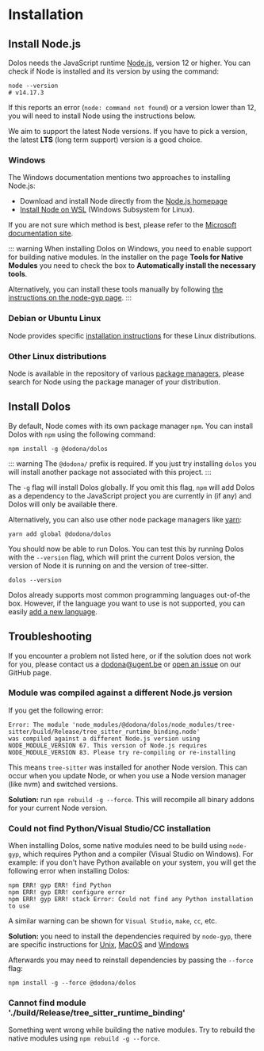 # Installation

## Install Node.js

Dolos needs the JavaScript runtime [Node.js](https://nodejs.org/en/), version 12
or higher. You can check if Node is installed and its version by using the command:
```shell
node --version
# v14.17.3
```
If this reports an error (`node: command not found`) or a version lower than 12,
you will need to install Node using the instructions below.

We aim to support the latest Node versions. If you have to pick a version, the
latest **LTS** (long term support) version is a good choice.

### Windows

The Windows documentation mentions two approaches to installing Node.js:

- Download and install Node directly from the [Node.js homepage](https://nodejs.org/en/)
- [Install Node on WSL](https://docs.microsoft.com/en-us/windows/dev-environment/javascript/nodejs-on-wsl) (Windows Subsystem for Linux).

If you are not sure which method is best, please refer to the [Microsoft documentation site](https://docs.microsoft.com/en-us/windows/dev-environment/javascript/nodejs-overview).

::: warning
When installing Dolos on Windows, you need to enable support for building native
modules. In the installer on the page **Tools for Native Modules** you need to
check the box to **Automatically install the necessary tools**.

Alternatively, you can install these tools manually by following [the instructions on the node-gyp page](https://github.com/nodejs/node-gyp#on-windows).
:::

### Debian or Ubuntu Linux

Node provides specific [installation instructions](https://github.com/nodesource/distributions/blob/master/README.md#installation-instructions)
for these Linux distributions.

### Other Linux distributions

Node is available in the repository of various [package managers](https://nodejs.org/en/download/package-manager/),
please search for Node using the package manager of your distribution.

## Install Dolos

By default, Node comes with its own package manager `npm`. You can install
Dolos with `npm` using the following command:
```shell
npm install -g @dodona/dolos
```

::: warning
The `@dodona/` prefix is required. If you just try installing `dolos`
you will install another package not associated with this project.
:::

The `-g` flag will install Dolos  globally. If you omit this flag, `npm` will
add Dolos as a dependency to the JavaScript project you are currently in (if any)
and Dolos  will only be available there.

Alternatively, you can also use other node package managers like [yarn](https://classic.yarnpkg.com/lang/en/):
```shell
yarn add global @dodona/dolos
```

You should now be able to run Dolos. You can test this by running Dolos with the
`--version` flag, which will print the current Dolos version, the version of
Node it is running on and the version of tree-sitter.
```shell
dolos --version
```

Dolos already supports most common programming languages out-of-the box.
However, if the language you want to use is not supported, you can easily
[add a new language](/guide/languages.html#adding-a-new-language).

## Troubleshooting

If you encounter a problem not listed here, or if the solution does not work for
you, please contact us a [dodona@ugent.be](mailto:dodona@ugent.be) or
[open an issue](https://github.com/dodona-edu/dolos/issues/new) on our GitHub page.

### Module was compiled against a different Node.js version

If you get the following error:
```
Error: The module 'node_modules/@dodona/dolos/node_modules/tree-sitter/build/Release/tree_sitter_runtime_binding.node'
was compiled against a different Node.js version using
NODE_MODULE_VERSION 67. This version of Node.js requires
NODE_MODULE_VERSION 83. Please try re-compiling or re-installing
```
This means `tree-sitter` was installed for another Node version. This can
occur when you update Node, or when you use a Node version manager (like nvm)
and switched versions.

**Solution:** run `npm rebuild -g --force`. This will recompile all binary
addons for your current Node version.

### Could not find Python/Visual Studio/CC installation

When installing Dolos, some native modules need to be build using `node-gyp`,
which requires Python and a compiler (Visual Studio on Windows).
For example: if you don't have Python available on your system,
you will get the following error when installing Dolos:

```
npm ERR! gyp ERR! find Python 
npm ERR! gyp ERR! configure error 
npm ERR! gyp ERR! stack Error: Could not find any Python installation to use
```

A similar warning can be shown for `Visual Studio`, `make`, `cc`, etc.

**Solution:** you need to install the dependencies required by `node-gyp`, there
are specific instructions for 
[Unix](https://github.com/nodejs/node-gyp#on-unix),
[MacOS](https://github.com/nodejs/node-gyp#on-macos)
and [Windows](https://github.com/nodejs/node-gyp#on-windows)

Afterwards you may need to reinstall dependencies by passing the `--force` flag:
```shell
npm install -g --force @dodona/dolos
```

### Cannot find module './build/Release/tree_sitter_runtime_binding'

Something went wrong while building the native modules.
Try to rebuild the native modules using `npm rebuild -g --force`.
